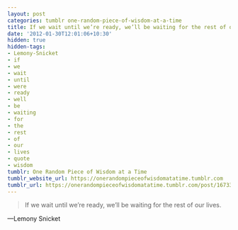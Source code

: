 ```yaml
---
layout: post
categories: tumblr one-random-piece-of-wisdom-at-a-time
title: If we wait until we’re ready, we’ll be waiting for the rest of our lives.
date: '2012-01-30T12:01:06+10:30'
hidden: true
hidden-tags:
- Lemony-Snicket
- if
- we
- wait
- until
- were
- ready
- well
- be
- waiting
- for
- the
- rest
- of
- our
- lives
- quote
- wisdom
tumblr: One Random Piece of Wisdom at a Time
tumblr_website_url: https://onerandompieceofwisdomatatime.tumblr.com
tumblr_url: https://onerandompieceofwisdomatatime.tumblr.com/post/16733891140/if-we-wait-until-were-ready-well-be-waiting
---
```

> If we wait until we’re ready, we’ll be waiting for the rest of our lives.

—Lemony Snicket
